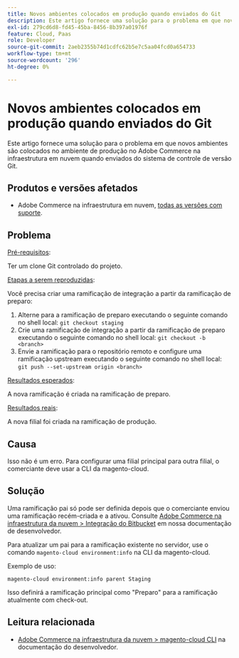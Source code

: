 ```yaml
---
title: Novos ambientes colocados em produção quando enviados do Git
description: Este artigo fornece uma solução para o problema em que novos ambientes são colocados no ambiente de produção no Adobe Commerce na infraestrutura em nuvem quando enviados do sistema de controle de versão Git.
exl-id: 279cd6d8-fd45-45ba-8456-8b397a01976f
feature: Cloud, Paas
role: Developer
source-git-commit: 2aeb2355b74d1cdfc62b5e7c5aa04fcd0a654733
workflow-type: tm+mt
source-wordcount: '296'
ht-degree: 0%

---
```


# Novos ambientes colocados em produção quando enviados do Git

Este artigo fornece uma solução para o problema em que novos ambientes são colocados no ambiente de produção no Adobe Commerce na infraestrutura em nuvem quando enviados do sistema de controle de versão Git.

## Produtos e versões afetados

* Adobe Commerce na infraestrutura em nuvem, [todas as versões com suporte](https://magento.com/sites/default/files/magento-software-lifecycle-policy.pdf).

## Problema

<u>Pré-requisitos</u>:

Ter um clone Git controlado do projeto.

<u>Etapas a serem reproduzidas</u>:

Você precisa criar uma ramificação de integração a partir da ramificação de preparo:

1. Alterne para a ramificação de preparo executando o seguinte comando no shell local: `git checkout staging`
1. Crie uma ramificação de integração a partir da ramificação de preparo executando o seguinte comando no shell local: `git checkout -b <branch>`
1. Envie a ramificação para o repositório remoto e configure uma ramificação upstream executando o seguinte comando no shell local: `git push --set-upstream origin <branch>`

<u>Resultados esperados</u>:

A nova ramificação é criada na ramificação de preparo.

<u>Resultados reais</u>:

A nova filial foi criada na ramificação de produção.

## Causa

Isso não é um erro. Para configurar uma filial principal para outra filial, o comerciante deve usar a CLI da magento-cloud.

## Solução

Uma ramificação pai só pode ser definida depois que o comerciante enviou uma ramificação recém-criada e a ativou. Consulte [Adobe Commerce na infraestrutura da nuvem > Integração do Bitbucket](https://experienceleague.adobe.com/pt-br/docs/commerce-cloud-service/user-guide/dev-tools/integrations/bitbucket#create-a-cloud-branch) em nossa documentação de desenvolvedor.

Para atualizar um pai para a ramificação existente no servidor, use o comando `magento-cloud environment:info` na CLI da magento-cloud.

Exemplo de uso:

`magento-cloud environment:info parent Staging`

Isso definirá a ramificação principal como &quot;Preparo&quot; para a ramificação atualmente com check-out.

## Leitura relacionada

* [Adobe Commerce na infraestrutura da nuvem > magento-cloud CLI](https://experienceleague.adobe.com/pt-br/docs/commerce-cloud-service/user-guide/dev-tools/cloud-cli/cloud-cli-overview) na documentação do desenvolvedor.
